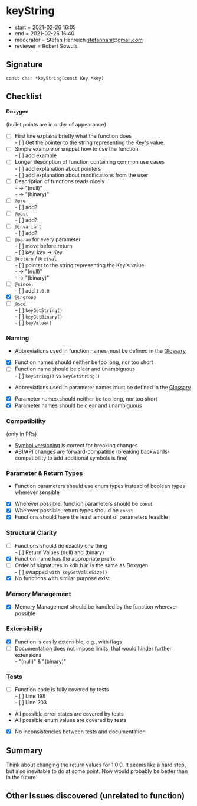# keyString

- start = 2021-02-26 16:05
- end = 2021-02-26 16:40
- moderator = Stefan Hanreich <stefanhani@gmail.com>
- reviewer = Robert Sowula

## Signature

`const char *keyString(const Key *key)`

## Checklist

#### Doxygen

(bullet points are in order of appearance)

- [ ] First line explains briefly what the function does  
       - [ ] Get the pointer to the string representing the Key's value.
- [ ] Simple example or snippet how to use the function  
       - [ ] add example
- [ ] Longer description of function containing common use cases  
       - [ ] add explanation about pointers  
       - [ ] add explanation about modifications from the user
- [ ] Description of functions reads nicely  
       - [ ](null) -> "(null)"  
       - [ ](binary) -> "(binary)"
- [ ] `@pre`  
       - [ ] add?
- [ ] `@post`  
       - [ ] add?
- [ ] `@invariant`  
       - [ ] add?
- [ ] `@param` for every parameter  
       - [ ] move before return  
       - [ ] key: key -> Key
- [ ] `@return` / `@retval`  
       - [ ] pointer to the string representing the Key's value  
       - [ ](null) -> "(null)"  
       - [ ](binary) -> "(binary)"
- [ ] `@since`  
       - [ ] add `1.0.0`
- [x] `@ingroup`
- [ ] `@see`  
       - [ ] `keyGetString()`  
       - [ ] `keyGetBinary()`  
       - [ ] `keyValue()`

### Naming

- Abbreviations used in function names must be defined in the
  [Glossary](/doc/help/elektra-glossary.md)
- [x] Function names should neither be too long, nor too short
- [ ] Function name should be clear and unambiguous  
       - [ ] `keyString()` vs `keyGetString()`
- Abbreviations used in parameter names must be defined in the
  [Glossary](/doc/help/elektra-glossary.md)
- [x] Parameter names should neither be too long, nor too short
- [x] Parameter names should be clear and unambiguous

### Compatibility

(only in PRs)

- [Symbol versioning](/doc/dev/symbol-versioning.md)
  is correct for breaking changes
- ABI/API changes are forward-compatible (breaking backwards-compatibility
  to add additional symbols is fine)

### Parameter & Return Types

- Function parameters should use enum types instead of boolean types
  wherever sensible
- [x] Wherever possible, function parameters should be `const`
- [x] Wherever possible, return types should be `const`
- [x] Functions should have the least amount of parameters feasible

### Structural Clarity

- [ ] Functions should do exactly one thing  
       - [ ] Return Values (null) and (binary)
- [x] Function name has the appropriate prefix
- [ ] Order of signatures in kdb.h.in is the same as Doxygen  
       - [ ] swapped `with keyGetValueSize()`
- [x] No functions with similar purpose exist

### Memory Management

- [x] Memory Management should be handled by the function wherever possible

### Extensibility

- [x] Function is easily extensible, e.g., with flags
- [ ] Documentation does not impose limits, that would hinder further extensions  
       - "(null)" & "(binary)"

### Tests

- [ ] Function code is fully covered by tests  
       - [ ] Line 198  
       - [ ] Line 203
- All possible error states are covered by tests
- All possible enum values are covered by tests
- [x] No inconsistencies between tests and documentation

## Summary

Think about changing the return values for 1.0.0. It seems like a hard step,
but also inevitable to do at some point. Now would probably be better than in
the future.

## Other Issues discovered (unrelated to function)
